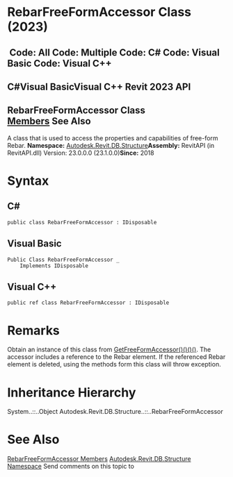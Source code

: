 # RebarFreeFormAccessor Class (2023)

﻿
 Code: All Code: Multiple Code: C# Code: Visual Basic Code: Visual C++   
---  
C#Visual BasicVisual C++
Revit 2023 API  
---  
RebarFreeFormAccessor Class  
[Members](a618cc23-3731-2d6d-fa8d-c773ae9469e7.md "RebarFreeFormAccessor Members") See Also  
---  
A class that is used to access the properties and capabilities of free-form Rebar. 
**Namespace:** [Autodesk.Revit.DB.Structure](d586b341-f687-9d90-e96d-255806b7d4fc.md "Autodesk.Revit.DB.Structure Namespace")**Assembly:** RevitAPI (in RevitAPI.dll) Version: 23.0.0.0 (23.1.0.0)**Since:** 2018 
# Syntax
C#  
---  
```text
public class RebarFreeFormAccessor : IDisposable
```
  
Visual Basic  
---  
```text
Public Class RebarFreeFormAccessor _
	Implements IDisposable
```
  
Visual C++  
---  
```text
public ref class RebarFreeFormAccessor : IDisposable
```
  
# Remarks
Obtain an instance of this class from [GetFreeFormAccessor()()()()](67be446c-e2e1-9dfe-315f-f5d6adc779b9.md "GetFreeFormAccessor Method"). The accessor includes a reference to the Rebar element. If the referenced Rebar element is deleted, using the methods form this class will throw exception. 
# Inheritance Hierarchy
System..::..Object Autodesk.Revit.DB.Structure..::..RebarFreeFormAccessor
# See Also
[RebarFreeFormAccessor Members](a618cc23-3731-2d6d-fa8d-c773ae9469e7.md "RebarFreeFormAccessor Members")
[Autodesk.Revit.DB.Structure Namespace](d586b341-f687-9d90-e96d-255806b7d4fc.md "Autodesk.Revit.DB.Structure Namespace")
Send comments on this topic to 
